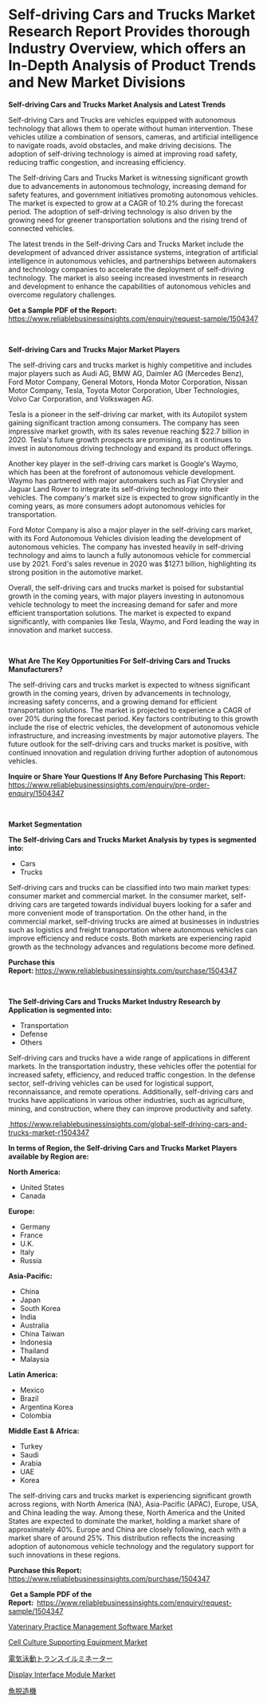 <p><h1>Self-driving Cars and Trucks Market Research Report Provides thorough Industry Overview, which offers an In-Depth Analysis of Product Trends and New Market Divisions</h1></p><p><strong>Self-driving Cars and Trucks Market Analysis and Latest Trends</strong></p>
<p><p>Self-driving Cars and Trucks are vehicles equipped with autonomous technology that allows them to operate without human intervention. These vehicles utilize a combination of sensors, cameras, and artificial intelligence to navigate roads, avoid obstacles, and make driving decisions. The adoption of self-driving technology is aimed at improving road safety, reducing traffic congestion, and increasing efficiency.</p><p>The Self-driving Cars and Trucks Market is witnessing significant growth due to advancements in autonomous technology, increasing demand for safety features, and government initiatives promoting autonomous vehicles. The market is expected to grow at a CAGR of 10.2% during the forecast period. The adoption of self-driving technology is also driven by the growing need for greener transportation solutions and the rising trend of connected vehicles.</p><p>The latest trends in the Self-driving Cars and Trucks Market include the development of advanced driver assistance systems, integration of artificial intelligence in autonomous vehicles, and partnerships between automakers and technology companies to accelerate the deployment of self-driving technology. The market is also seeing increased investments in research and development to enhance the capabilities of autonomous vehicles and overcome regulatory challenges.</p></p>
<p><strong>Get a Sample PDF of the Report:&nbsp;</strong> <a href="https://www.reliablebusinessinsights.com/enquiry/request-sample/1504347">https://www.reliablebusinessinsights.com/enquiry/request-sample/1504347</a></p>
<p>&nbsp;</p>
<p><strong>Self-driving Cars and Trucks Major Market Players</strong></p>
<p><p>The self-driving cars and trucks market is highly competitive and includes major players such as Audi AG, BMW AG, Daimler AG (Mercedes Benz), Ford Motor Company, General Motors, Honda Motor Corporation, Nissan Motor Company, Tesla, Toyota Motor Corporation, Uber Technologies, Volvo Car Corporation, and Volkswagen AG.</p><p>Tesla is a pioneer in the self-driving car market, with its Autopilot system gaining significant traction among consumers. The company has seen impressive market growth, with its sales revenue reaching $22.7 billion in 2020. Tesla's future growth prospects are promising, as it continues to invest in autonomous driving technology and expand its product offerings.</p><p>Another key player in the self-driving cars market is Google's Waymo, which has been at the forefront of autonomous vehicle development. Waymo has partnered with major automakers such as Fiat Chrysler and Jaguar Land Rover to integrate its self-driving technology into their vehicles. The company's market size is expected to grow significantly in the coming years, as more consumers adopt autonomous vehicles for transportation.</p><p>Ford Motor Company is also a major player in the self-driving cars market, with its Ford Autonomous Vehicles division leading the development of autonomous vehicles. The company has invested heavily in self-driving technology and aims to launch a fully autonomous vehicle for commercial use by 2021. Ford's sales revenue in 2020 was $127.1 billion, highlighting its strong position in the automotive market.</p><p>Overall, the self-driving cars and trucks market is poised for substantial growth in the coming years, with major players investing in autonomous vehicle technology to meet the increasing demand for safer and more efficient transportation solutions. The market is expected to expand significantly, with companies like Tesla, Waymo, and Ford leading the way in innovation and market success.</p></p>
<p>&nbsp;</p>
<p><strong>What Are The Key Opportunities For Self-driving Cars and Trucks Manufacturers?</strong></p>
<p><p>The self-driving cars and trucks market is expected to witness significant growth in the coming years, driven by advancements in technology, increasing safety concerns, and a growing demand for efficient transportation solutions. The market is projected to experience a CAGR of over 20% during the forecast period. Key factors contributing to this growth include the rise of electric vehicles, the development of autonomous vehicle infrastructure, and increasing investments by major automotive players. The future outlook for the self-driving cars and trucks market is positive, with continued innovation and regulation driving further adoption of autonomous vehicles.</p></p>
<p><strong>Inquire or Share Your Questions If Any Before Purchasing This Report:</strong> <a href="https://www.reliablebusinessinsights.com/enquiry/pre-order-enquiry/1504347">https://www.reliablebusinessinsights.com/enquiry/pre-order-enquiry/1504347</a></p>
<p>&nbsp;</p>
<p><strong>Market Segmentation</strong></p>
<p><strong>The Self-driving Cars and Trucks Market Analysis by types is segmented into:</strong></p>
<p><ul><li>Cars</li><li>Trucks</li></ul></p>
<p><p>Self-driving cars and trucks can be classified into two main market types: consumer market and commercial market. In the consumer market, self-driving cars are targeted towards individual buyers looking for a safer and more convenient mode of transportation. On the other hand, in the commercial market, self-driving trucks are aimed at businesses in industries such as logistics and freight transportation where autonomous vehicles can improve efficiency and reduce costs. Both markets are experiencing rapid growth as the technology advances and regulations become more defined.</p></p>
<p><strong>Purchase this Report:&nbsp;</strong><a href="https://www.reliablebusinessinsights.com/purchase/1504347">https://www.reliablebusinessinsights.com/purchase/1504347</a></p>
<p>&nbsp;</p>
<p><strong>The Self-driving Cars and Trucks Market Industry Research by Application is segmented into:</strong></p>
<p><ul><li>Transportation</li><li>Defense</li><li>Others</li></ul></p>
<p><p>Self-driving cars and trucks have a wide range of applications in different markets. In the transportation industry, these vehicles offer the potential for increased safety, efficiency, and reduced traffic congestion. In the defense sector, self-driving vehicles can be used for logistical support, reconnaissance, and remote operations. Additionally, self-driving cars and trucks have applications in various other industries, such as agriculture, mining, and construction, where they can improve productivity and safety.</p></p>
<p><a href="https://www.reliablebusinessinsights.com/global-self-driving-cars-and-trucks-market-r1504347">&nbsp;https://www.reliablebusinessinsights.com/global-self-driving-cars-and-trucks-market-r1504347</a></p>
<p><strong>In terms of Region, the Self-driving Cars and Trucks Market Players available by Region are:</strong></p>
<p>
    <p> <strong> North America: </strong>
        <ul>
            <li>United States</li>
            <li>Canada</li>
        </ul>
        </p> 
    <p> <strong> Europe: </strong>
        <ul>
            <li>Germany</li>
            <li>France</li>
            <li>U.K.</li>
            <li>Italy</li>
            <li>Russia</li>
        </ul>
        </p> 
    <p> <strong> Asia-Pacific: </strong>
        <ul>
            <li>China</li>
            <li>Japan</li>
            <li>South Korea</li>
            <li>India</li>
            <li>Australia</li>
            <li>China Taiwan</li>
            <li>Indonesia</li>
            <li>Thailand</li>
            <li>Malaysia</li>
        </ul>
        </p> 
    <p> <strong> Latin America: </strong>
        <ul>
            <li>Mexico</li>
            <li>Brazil</li>
            <li>Argentina Korea</li>
            <li>Colombia</li>
        </ul>
        </p> 
    <p> <strong> Middle East & Africa: </strong>
        <ul>
            <li>Turkey</li>
            <li>Saudi</li>
            <li>Arabia</li>
            <li>UAE</li>
            <li>Korea</li>
        </ul>
    </p>
    </p>
<p><p>The self-driving cars and trucks market is experiencing significant growth across regions, with North America (NA), Asia-Pacific (APAC), Europe, USA, and China leading the way. Among these, North America and the United States are expected to dominate the market, holding a market share of approximately 40%. Europe and China are closely following, each with a market share of around 25%. This distribution reflects the increasing adoption of autonomous vehicle technology and the regulatory support for such innovations in these regions.</p></p>
<p><strong>Purchase this Report: </strong><a href="https://www.reliablebusinessinsights.com/purchase/1504347">https://www.reliablebusinessinsights.com/purchase/1504347</a></p>
<p>&nbsp;<strong>Get a Sample PDF of the Report:&nbsp;&nbsp;</strong><a href="https://www.reliablebusinessinsights.com/enquiry/request-sample/1504347">https://www.reliablebusinessinsights.com/enquiry/request-sample/1504347</a></p>
<p><strong></strong></p>
<p><p><a href="https://github.com/vimar16th/Market-Research-Report-List-4/blob/main/vaterinary-practice-management-software-market.md">Vaterinary Practice Management Software Market</a></p><p><a href="https://github.com/JameTravis/Market-Research-Report-List-5/blob/main/cell-culture-supporting-equipment-market.md">Cell Culture Supporting Equipment Market</a></p><p><a href="https://github.com/nxboeu02965442/Market-Research-Report-List-2/blob/main/738013195075.md">電気泳動トランスイルミネーター</a></p><p><a href="https://issuu.com/reportprime-2/docs/display-interface-module-market-size-2030.pptx">Display Interface Module Market</a></p><p><a href="https://github.com/SimeonBode1/Market-Research-Report-List-1/blob/main/553092095074.md">魚脱造機</a></p></p>